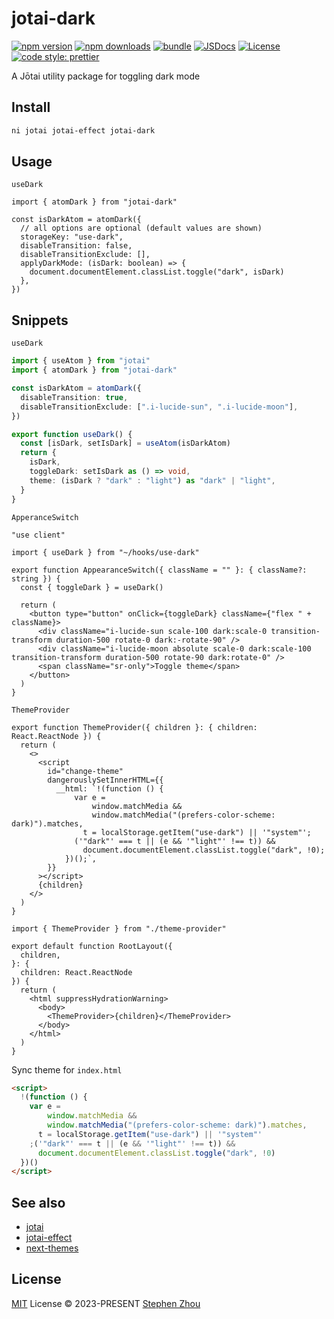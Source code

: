# jotai-dark

[![npm version][npm-version-src]][npm-version-href]
[![npm downloads][npm-downloads-src]][npm-downloads-href]
[![bundle][bundle-src]][bundle-href]
[![JSDocs][jsdocs-src]][jsdocs-href]
[![License][license-src]][license-href]
[![code style: prettier][code-style-src]][code-style-href]

A Jōtai utility package for toggling dark mode

## Install

```bash
ni jotai jotai-effect jotai-dark
```

## Usage

`useDark`

```tsx
import { atomDark } from "jotai-dark"

const isDarkAtom = atomDark({
  // all options are optional (default values are shown)
  storageKey: "use-dark",
  disableTransition: false,
  disableTransitionExclude: [],
  applyDarkMode: (isDark: boolean) => {
    document.documentElement.classList.toggle("dark", isDark)
  },
})
```

## Snippets

`useDark`

```ts
import { useAtom } from "jotai"
import { atomDark } from "jotai-dark"

const isDarkAtom = atomDark({
  disableTransition: true,
  disableTransitionExclude: [".i-lucide-sun", ".i-lucide-moon"],
})

export function useDark() {
  const [isDark, setIsDark] = useAtom(isDarkAtom)
  return {
    isDark,
    toggleDark: setIsDark as () => void,
    theme: (isDark ? "dark" : "light") as "dark" | "light",
  }
}
```

`ApperanceSwitch`

```tsx
"use client"

import { useDark } from "~/hooks/use-dark"

export function AppearanceSwitch({ className = "" }: { className?: string }) {
  const { toggleDark } = useDark()

  return (
    <button type="button" onClick={toggleDark} className={"flex " + className}>
      <div className="i-lucide-sun scale-100 dark:scale-0 transition-transform duration-500 rotate-0 dark:-rotate-90" />
      <div className="i-lucide-moon absolute scale-0 dark:scale-100 transition-transform duration-500 rotate-90 dark:rotate-0" />
      <span className="sr-only">Toggle theme</span>
    </button>
  )
}
```

`ThemeProvider`

```tsx
export function ThemeProvider({ children }: { children: React.ReactNode }) {
  return (
    <>
      <script
        id="change-theme"
        dangerouslySetInnerHTML={{
          __html: `!(function () {
              var e =
                  window.matchMedia &&
                  window.matchMedia("(prefers-color-scheme: dark)").matches,
                t = localStorage.getItem("use-dark") || '"system"';
              ('"dark"' === t || (e && '"light"' !== t)) &&
                document.documentElement.classList.toggle("dark", !0);
            })();`,
        }}
      ></script>
      {children}
    </>
  )
}
```

```tsx
import { ThemeProvider } from "./theme-provider"

export default function RootLayout({
  children,
}: {
  children: React.ReactNode
}) {
  return (
    <html suppressHydrationWarning>
      <body>
        <ThemeProvider>{children}</ThemeProvider>
      </body>
    </html>
  )
}
```

Sync theme for `index.html`

```html
<script>
  !(function () {
    var e =
        window.matchMedia &&
        window.matchMedia("(prefers-color-scheme: dark)").matches,
      t = localStorage.getItem("use-dark") || '"system"'
    ;('"dark"' === t || (e && '"light"' !== t)) &&
      document.documentElement.classList.toggle("dark", !0)
  })()
</script>
```

## See also

- [jotai](https://github.com/pmndrs/jotai)
- [jotai-effect](https://github.com/jotaijs/jotai-effect)
- [next-themes](https://github.com/pacocoursey/next-themes)

## License

[MIT](./LICENSE) License © 2023-PRESENT [Stephen Zhou](https://github.com/hyoban)

<!-- Badges -->

[code-style-src]: https://img.shields.io/badge/code_style-prettier-ff69b4.svg?style=flat
[code-style-href]: https://github.com/prettier/prettier
[npm-version-src]: https://img.shields.io/npm/v/jotai-dark?style=flat&colorA=080f12&colorB=1fa669
[npm-version-href]: https://npmjs.com/package/jotai-dark
[npm-downloads-src]: https://img.shields.io/npm/dm/jotai-dark?style=flat&colorA=080f12&colorB=1fa669
[npm-downloads-href]: https://npmjs.com/package/jotai-dark
[bundle-src]: https://img.shields.io/bundlephobia/minzip/jotai-dark?style=flat&colorA=080f12&colorB=1fa669&label=minzip
[bundle-href]: https://bundlephobia.com/result?p=jotai-dark
[license-src]: https://img.shields.io/github/license/hyoban/jotai-dark.svg?style=flat&colorA=080f12&colorB=1fa669
[license-href]: https://github.com/hyoban/jotai-dark/blob/main/LICENSE
[jsdocs-src]: https://img.shields.io/badge/jsdocs-reference-080f12?style=flat&colorA=080f12&colorB=1fa669
[jsdocs-href]: https://www.jsdocs.io/package/jotai-dark
